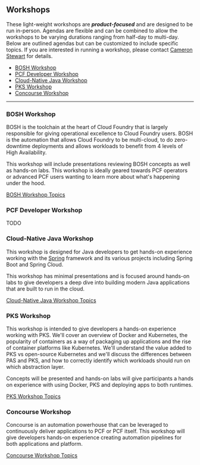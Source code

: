 ## Workshops
These light-weight workshops are ***product-focused*** and are designed to be run in-person. Agendas are flexible and can be combined to allow the workshops to be varying durations ranging from half-day to multi-day. Below are outlined agendas but can be customized to include specific topics. If you are interested in running a workshop, please contact [Cameron Stewart](mailto:cstewart@pivotal.io) for details.

- [BOSH Workshop](bosh/overview.md)
- [PCF Developer Workshop](pcf_dev/overview.md)
- [Cloud-Native Java Workshop](cn_java/overview.md)
- [PKS Workshop](pks/overview.md)
- [Concourse Workshop](concourse/overview.md)
---

### BOSH Workshop
BOSH is the toolchain at the heart of Cloud Foundry that is largely responsible for giving  operational excellence to Cloud Foundry users. BOSH is the automation that allows Cloud Foundry to be multi-cloud, to do zero-downtime deployments and allows workloads to benefit from 4 levels of High Availability.

This workshop will include presentations reviewing BOSH concepts as well as hands-on labs. This workshop is ideally geared towards PCF operators or advanced PCF users wanting to learn more about what's happening under the hood.

[BOSH Workshop Topics](bosh/overview.md)

### PCF Developer Workshop
TODO

### Cloud-Native Java Workshop
This workshop is designed for Java developers to get hands-on experience working with the [Spring](spring.io) framework and its various projects including Spring Boot and Spring Cloud.

This workshop has minimal presentations and is focused around hands-on labs to give developers a deep dive into building modern Java applications that are built to run in the cloud.

[Cloud-Native Java Workshop Topics](cn_java/overview.md)

### PKS Workshop
This workshop is intended to give developers a hands-on experience working with PKS. We'll cover an overview of Docker and Kubernetes, the popularity of containers as a way of packaging up applications and the rise of container platforms like Kubernetes. We'll understand the value added to PKS vs open-source Kubernetes and we'll discuss the differences between PAS and PKS, and how to correctly identify which workloads should run on which abstraction layer.

Concepts will be presented and hands-on labs will give participants a hands on experience with using Docker, PKS and deploying apps to both runtimes.

[PKS Workshop Topics](pks/overview.md)

### Concourse Workshop
Concourse is an automation powerhouse that can be leveraged to continuously deliver applications to PCF or PCF itself. This workshop will give developers hands-on experience creating automation pipelines for both applications and platform.

[Concourse Workshop Topics](concourse/overview.md)
